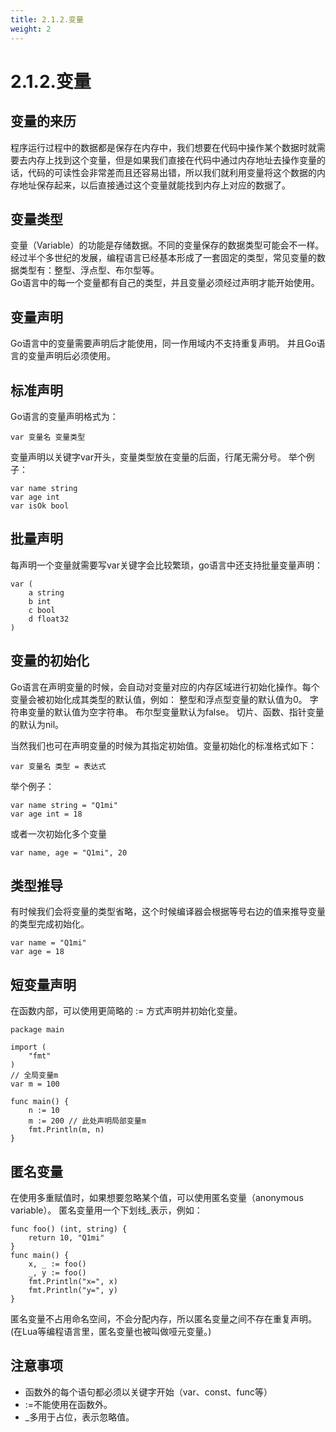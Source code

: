 ```yaml
---
title: 2.1.2.变量
weight: 2
---
```

# 2.1.2.变量
## 变量的来历
程序运行过程中的数据都是保存在内存中，我们想要在代码中操作某个数据时就需要去内存上找到这个变量，但是如果我们直接在代码中通过内存地址去操作变量的话，代码的可读性会非常差而且还容易出错，所以我们就利用变量将这个数据的内存地址保存起来，以后直接通过这个变量就能找到内存上对应的数据了。
## 变量类型
变量（Variable）的功能是存储数据。不同的变量保存的数据类型可能会不一样。经过半个多世纪的发展，编程语言已经基本形成了一套固定的类型，常见变量的数据类型有：整型、浮点型、布尔型等。  
Go语言中的每一个变量都有自己的类型，并且变量必须经过声明才能开始使用。
## 变量声明
Go语言中的变量需要声明后才能使用，同一作用域内不支持重复声明。 并且Go语言的变量声明后必须使用。  
## 标准声明
Go语言的变量声明格式为：
```aidl
var 变量名 变量类型
```
变量声明以关键字var开头，变量类型放在变量的后面，行尾无需分号。 举个例子：
```aidl
var name string
var age int
var isOk bool
```
## 批量声明
每声明一个变量就需要写var关键字会比较繁琐，go语言中还支持批量变量声明：
```aidl
var (
    a string
    b int
    c bool
    d float32
)
```
## 变量的初始化
Go语言在声明变量的时候，会自动对变量对应的内存区域进行初始化操作。每个变量会被初始化成其类型的默认值，例如： 整型和浮点型变量的默认值为0。 字符串变量的默认值为空字符串。 布尔型变量默认为false。 切片、函数、指针变量的默认为nil。  

当然我们也可在声明变量的时候为其指定初始值。变量初始化的标准格式如下：
```aidl
var 变量名 类型 = 表达式
```
举个例子：
```aidl
var name string = "Q1mi"
var age int = 18
```
或者一次初始化多个变量
```
var name, age = "Q1mi", 20
```
## 类型推导
有时候我们会将变量的类型省略，这个时候编译器会根据等号右边的值来推导变量的类型完成初始化。   
```aidl
var name = "Q1mi"
var age = 18
```
## 短变量声明
在函数内部，可以使用更简略的 := 方式声明并初始化变量。
```aidl
package main

import (
	"fmt"
)
// 全局变量m
var m = 100

func main() {
	n := 10
	m := 200 // 此处声明局部变量m
	fmt.Println(m, n)
}
```
## 匿名变量
在使用多重赋值时，如果想要忽略某个值，可以使用匿名变量（anonymous variable）。 匿名变量用一个下划线_表示，例如：
```aidl
func foo() (int, string) {
	return 10, "Q1mi"
}
func main() {
	x, _ := foo()
	_, y := foo()
	fmt.Println("x=", x)
	fmt.Println("y=", y)
}
```
匿名变量不占用命名空间，不会分配内存，所以匿名变量之间不存在重复声明。 (在Lua等编程语言里，匿名变量也被叫做哑元变量。)

## 注意事项
* 函数外的每个语句都必须以关键字开始（var、const、func等） 
* :=不能使用在函数外。
* _多用于占位，表示忽略值。
